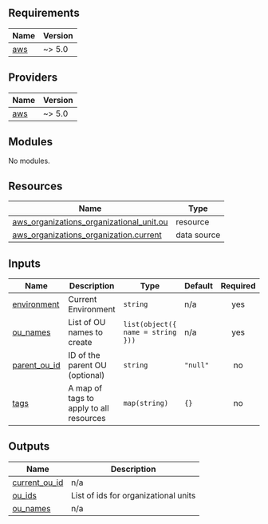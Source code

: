 <!-- BEGIN_TF_DOCS -->
## Requirements

| Name | Version |
|------|---------|
| <a name="requirement_aws"></a> [aws](#requirement\_aws) | ~> 5.0 |

## Providers

| Name | Version |
|------|---------|
| <a name="provider_aws"></a> [aws](#provider\_aws) | ~> 5.0 |

## Modules

No modules.

## Resources

| Name | Type |
|------|------|
| [aws_organizations_organizational_unit.ou](https://registry.terraform.io/providers/hashicorp/aws/latest/docs/resources/organizations_organizational_unit) | resource |
| [aws_organizations_organization.current](https://registry.terraform.io/providers/hashicorp/aws/latest/docs/data-sources/organizations_organization) | data source |

## Inputs

| Name | Description | Type | Default | Required |
|------|-------------|------|---------|:--------:|
| <a name="input_environment"></a> [environment](#input\_environment) | Current Environment | `string` | n/a | yes |
| <a name="input_ou_names"></a> [ou\_names](#input\_ou\_names) | List of OU names to create | `list(object({ name = string }))` | n/a | yes |
| <a name="input_parent_ou_id"></a> [parent\_ou\_id](#input\_parent\_ou\_id) | ID of the parent OU (optional) | `string` | `"null"` | no |
| <a name="input_tags"></a> [tags](#input\_tags) | A map of tags to apply to all resources | `map(string)` | `{}` | no |

## Outputs

| Name | Description |
|------|-------------|
| <a name="output_current_ou_id"></a> [current\_ou\_id](#output\_current\_ou\_id) | n/a |
| <a name="output_ou_ids"></a> [ou\_ids](#output\_ou\_ids) | List of ids for organizational units |
| <a name="output_ou_names"></a> [ou\_names](#output\_ou\_names) | n/a |
<!-- END_TF_DOCS -->